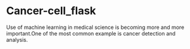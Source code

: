 # Cancer-cell_flask
Use of machine learning in medical science is becoming more and more important.One of the most common example is cancer detection and analysis.
